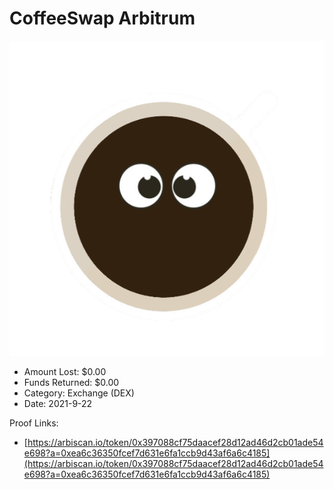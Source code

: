 # CoffeeSwap Arbitrum
![CoffeeSwap Arbitrum](/rektimages/CoffeeSwap-Arbitrum.png)
- Amount Lost: $0.00
- Funds Returned: $0.00
- Category: Exchange (DEX)
- Date: 2021-9-22



Proof Links:
- [https://arbiscan.io/token/0x397088cf75daacef28d12ad46d2cb01ade54e698?a=0xea6c36350fcef7d631e6fa1ccb9d43af6a6c4185](https://arbiscan.io/token/0x397088cf75daacef28d12ad46d2cb01ade54e698?a=0xea6c36350fcef7d631e6fa1ccb9d43af6a6c4185)


